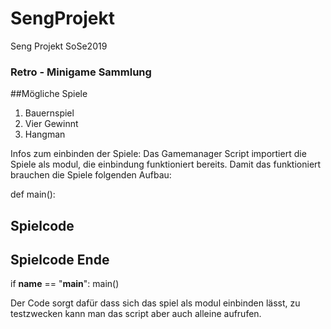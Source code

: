 # SengProjekt
Seng Projekt SoSe2019

### Retro - Minigame Sammlung

##Mögliche Spiele
1. Bauernspiel
2. Vier Gewinnt
3. Hangman


Infos zum einbinden der Spiele:
Das Gamemanager Script importiert die Spiele als modul, die einbindung funktioniert bereits. Damit das funktioniert brauchen die Spiele folgenden Aufbau: 

def main():
  ## Spielcode


  ## Spielcode Ende

if __name__ == "__main__":
  main()

Der Code sorgt dafür dass sich das spiel als modul einbinden lässt, zu testzwecken kann man das script aber auch alleine aufrufen.
